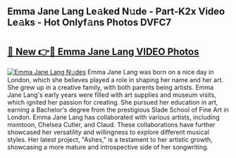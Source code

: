 ## Emma Jane Lang Le𝚊ked N𝚞de - Part-K2x Video Le𝚊ks - Hot Onlyf𝚊ns Photos DVFC7

# <h2><a href="http://ab47339.deff.icu/?id=Emma+Jane+Lang">🔗 New 👉🔴 Emma Jane Lang VIDEO Photos</a></h2>

[![Emma Jane Lang N𝚞des](https://i.imgur.com/rIISA9y.gif)](http://ab47339.deff.icu/?id=Emma+Jane+Lang)
Emma Jane Lang was born on a nice day in London, which she believes played a role in shaping her name and her art. She grew up in a creative family, with both parents being artists. Emma Jane Lang's early years were filled with art supplies and museum visits, which ignited her passion for creating. She pursued her education in art, earning a Bachelor's degree from the prestigious Slade School of Fine Art in London. Emma Jane Lang has collaborated with various artists, including mxmtoon, Chelsea Cutler, and Claud. These collaborations have further showcased her versatility and willingness to explore different musical styles. Her latest project, "Ashes," is a testament to her artistic growth, showcasing a more mature and introspective side of her songwriting.
